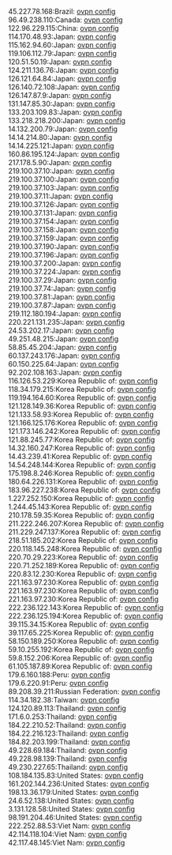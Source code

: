 45.227.78.168:Brazil: [ovpn config](vpn/45_227_78_168.ovpn)  
96.49.238.110:Canada: [ovpn config](vpn/96_49_238_110.ovpn)  
122.96.229.115:China: [ovpn config](vpn/122_96_229_115.ovpn)  
114.170.48.93:Japan: [ovpn config](vpn/114_170_48_93.ovpn)  
115.162.94.60:Japan: [ovpn config](vpn/115_162_94_60.ovpn)  
119.106.112.79:Japan: [ovpn config](vpn/119_106_112_79.ovpn)  
120.51.50.19:Japan: [ovpn config](vpn/120_51_50_19.ovpn)  
124.211.136.76:Japan: [ovpn config](vpn/124_211_136_76.ovpn)  
126.121.64.84:Japan: [ovpn config](vpn/126_121_64_84.ovpn)  
126.140.72.108:Japan: [ovpn config](vpn/126_140_72_108.ovpn)  
126.147.87.9:Japan: [ovpn config](vpn/126_147_87_9.ovpn)  
131.147.85.30:Japan: [ovpn config](vpn/131_147_85_30.ovpn)  
133.203.109.83:Japan: [ovpn config](vpn/133_203_109_83.ovpn)  
133.218.218.200:Japan: [ovpn config](vpn/133_218_218_200.ovpn)  
14.132.200.79:Japan: [ovpn config](vpn/14_132_200_79.ovpn)  
14.14.214.80:Japan: [ovpn config](vpn/14_14_214_80.ovpn)  
14.14.225.121:Japan: [ovpn config](vpn/14_14_225_121.ovpn)  
160.86.195.124:Japan: [ovpn config](vpn/160_86_195_124.ovpn)  
217.178.5.90:Japan: [ovpn config](vpn/217_178_5_90.ovpn)  
219.100.37.10:Japan: [ovpn config](vpn/219_100_37_10.ovpn)  
219.100.37.100:Japan: [ovpn config](vpn/219_100_37_100.ovpn)  
219.100.37.103:Japan: [ovpn config](vpn/219_100_37_103.ovpn)  
219.100.37.11:Japan: [ovpn config](vpn/219_100_37_11.ovpn)  
219.100.37.126:Japan: [ovpn config](vpn/219_100_37_126.ovpn)  
219.100.37.131:Japan: [ovpn config](vpn/219_100_37_131.ovpn)  
219.100.37.154:Japan: [ovpn config](vpn/219_100_37_154.ovpn)  
219.100.37.158:Japan: [ovpn config](vpn/219_100_37_158.ovpn)  
219.100.37.159:Japan: [ovpn config](vpn/219_100_37_159.ovpn)  
219.100.37.190:Japan: [ovpn config](vpn/219_100_37_190.ovpn)  
219.100.37.196:Japan: [ovpn config](vpn/219_100_37_196.ovpn)  
219.100.37.200:Japan: [ovpn config](vpn/219_100_37_200.ovpn)  
219.100.37.224:Japan: [ovpn config](vpn/219_100_37_224.ovpn)  
219.100.37.29:Japan: [ovpn config](vpn/219_100_37_29.ovpn)  
219.100.37.74:Japan: [ovpn config](vpn/219_100_37_74.ovpn)  
219.100.37.81:Japan: [ovpn config](vpn/219_100_37_81.ovpn)  
219.100.37.87:Japan: [ovpn config](vpn/219_100_37_87.ovpn)  
219.112.180.194:Japan: [ovpn config](vpn/219_112_180_194.ovpn)  
220.221.131.235:Japan: [ovpn config](vpn/220_221_131_235.ovpn)  
24.53.202.17:Japan: [ovpn config](vpn/24_53_202_17.ovpn)  
49.251.48.215:Japan: [ovpn config](vpn/49_251_48_215.ovpn)  
58.85.45.204:Japan: [ovpn config](vpn/58_85_45_204.ovpn)  
60.137.243.176:Japan: [ovpn config](vpn/60_137_243_176.ovpn)  
60.150.225.64:Japan: [ovpn config](vpn/60_150_225_64.ovpn)  
92.202.108.163:Japan: [ovpn config](vpn/92_202_108_163.ovpn)  
116.126.53.229:Korea Republic of: [ovpn config](vpn/116_126_53_229.ovpn)  
118.34.179.215:Korea Republic of: [ovpn config](vpn/118_34_179_215.ovpn)  
119.194.164.60:Korea Republic of: [ovpn config](vpn/119_194_164_60.ovpn)  
121.128.149.36:Korea Republic of: [ovpn config](vpn/121_128_149_36.ovpn)  
121.133.58.93:Korea Republic of: [ovpn config](vpn/121_133_58_93.ovpn)  
121.166.125.176:Korea Republic of: [ovpn config](vpn/121_166_125_176.ovpn)  
121.173.146.242:Korea Republic of: [ovpn config](vpn/121_173_146_242.ovpn)  
121.88.245.77:Korea Republic of: [ovpn config](vpn/121_88_245_77.ovpn)  
14.32.160.247:Korea Republic of: [ovpn config](vpn/14_32_160_247.ovpn)  
14.43.239.41:Korea Republic of: [ovpn config](vpn/14_43_239_41.ovpn)  
14.54.248.144:Korea Republic of: [ovpn config](vpn/14_54_248_144.ovpn)  
175.198.8.246:Korea Republic of: [ovpn config](vpn/175_198_8_246.ovpn)  
180.64.226.131:Korea Republic of: [ovpn config](vpn/180_64_226_131.ovpn)  
183.96.227.238:Korea Republic of: [ovpn config](vpn/183_96_227_238.ovpn)  
1.227.252.150:Korea Republic of: [ovpn config](vpn/1_227_252_150.ovpn)  
1.244.45.143:Korea Republic of: [ovpn config](vpn/1_244_45_143.ovpn)  
210.178.59.35:Korea Republic of: [ovpn config](vpn/210_178_59_35.ovpn)  
211.222.246.207:Korea Republic of: [ovpn config](vpn/211_222_246_207.ovpn)  
211.229.247.137:Korea Republic of: [ovpn config](vpn/211_229_247_137.ovpn)  
218.51.185.202:Korea Republic of: [ovpn config](vpn/218_51_185_202.ovpn)  
220.118.145.248:Korea Republic of: [ovpn config](vpn/220_118_145_248.ovpn)  
220.70.29.223:Korea Republic of: [ovpn config](vpn/220_70_29_223.ovpn)  
220.71.252.189:Korea Republic of: [ovpn config](vpn/220_71_252_189.ovpn)  
220.83.12.230:Korea Republic of: [ovpn config](vpn/220_83_12_230.ovpn)  
221.163.97.230:Korea Republic of: [ovpn config](vpn/221_163_97_230.ovpn)  
221.163.97.230:Korea Republic of: [ovpn config](vpn/221_163_97_230.ovpn)  
221.163.97.230:Korea Republic of: [ovpn config](vpn/221_163_97_230.ovpn)  
222.236.122.143:Korea Republic of: [ovpn config](vpn/222_236_122_143.ovpn)  
222.236.125.194:Korea Republic of: [ovpn config](vpn/222_236_125_194.ovpn)  
39.115.34.15:Korea Republic of: [ovpn config](vpn/39_115_34_15.ovpn)  
39.117.65.225:Korea Republic of: [ovpn config](vpn/39_117_65_225.ovpn)  
58.150.189.250:Korea Republic of: [ovpn config](vpn/58_150_189_250.ovpn)  
59.10.255.192:Korea Republic of: [ovpn config](vpn/59_10_255_192.ovpn)  
59.8.152.206:Korea Republic of: [ovpn config](vpn/59_8_152_206.ovpn)  
61.105.187.89:Korea Republic of: [ovpn config](vpn/61_105_187_89.ovpn)  
179.6.160.188:Peru: [ovpn config](vpn/179_6_160_188.ovpn)  
179.6.220.91:Peru: [ovpn config](vpn/179_6_220_91.ovpn)  
89.208.39.211:Russian Federation: [ovpn config](vpn/89_208_39_211.ovpn)  
114.34.182.38:Taiwan: [ovpn config](vpn/114_34_182_38.ovpn)  
124.120.89.113:Thailand: [ovpn config](vpn/124_120_89_113.ovpn)  
171.6.0.253:Thailand: [ovpn config](vpn/171_6_0_253.ovpn)  
184.22.210.52:Thailand: [ovpn config](vpn/184_22_210_52.ovpn)  
184.22.216.123:Thailand: [ovpn config](vpn/184_22_216_123.ovpn)  
184.82.203.199:Thailand: [ovpn config](vpn/184_82_203_199.ovpn)  
49.228.69.184:Thailand: [ovpn config](vpn/49_228_69_184.ovpn)  
49.228.98.139:Thailand: [ovpn config](vpn/49_228_98_139.ovpn)  
49.230.227.65:Thailand: [ovpn config](vpn/49_230_227_65.ovpn)  
108.184.135.83:United States: [ovpn config](vpn/108_184_135_83.ovpn)  
161.202.144.236:United States: [ovpn config](vpn/161_202_144_236.ovpn)  
198.13.36.179:United States: [ovpn config](vpn/198_13_36_179.ovpn)  
24.6.52.138:United States: [ovpn config](vpn/24_6_52_138.ovpn)  
3.131.128.58:United States: [ovpn config](vpn/3_131_128_58.ovpn)  
98.191.204.46:United States: [ovpn config](vpn/98_191_204_46.ovpn)  
222.252.88.53:Viet Nam: [ovpn config](vpn/222_252_88_53.ovpn)  
42.114.118.104:Viet Nam: [ovpn config](vpn/42_114_118_104.ovpn)  
42.117.48.145:Viet Nam: [ovpn config](vpn/42_117_48_145.ovpn)  
